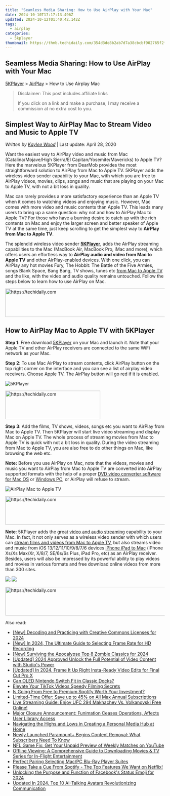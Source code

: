 ```yaml
---
title: "Seamless Media Sharing: How to Use AirPlay with Your Mac"
date: 2024-10-10T17:17:13.496Z
updated: 2024-10-12T01:40:42.142Z
tags:
  - airplay
categories:
  - 5kplayer
thumbnail: https://thmb.techidaily.com/354d3de8b2ab7d7a38cbcbf902765f2fb1bfbf3c885557e06e23ea74d7f6110b.jpg
---
```


## Seamless Media Sharing: How to Use AirPlay with Your Mac

[5KPlayer](https://tools.techidaily.com/5kplayer/products/) \> [AirPlay](https://tools.techidaily.com/5kplayer/airplay/) \> How to Use Airplay Mac

>  Disclaimer: This post includes affiliate links
>
>  If you click on a link and make a purchase, I may receive a commission at no extra cost to you.
>

## Simplest Way to AirPlay Mac to Stream Video and Music to Apple TV

 _Written by [Kaylee Wood](https://www.quora.com/profile/Amanda-Hu-21)_ | Last update: April 28, 2020

Want the easiest way to AirPlay video and music from Mac (Catalina/Mojave/High Sierra/El Capitan/Yosemite/Mavericks) to Apple TV? Here the marvelous 5KPlayer from DearMob provides the most straightforward solution to AirPlay from Mac to Apple TV. 5KPlayer adds the wireless video sender capability to your Mac, with which you are free to AirPlay videos, movies, clips, songs and music that are playing on your Mac to Apple TV, with not a bit loss in quality. 

Mac can rarely provides a more satisfactory experience than an Apple TV when it comes to watching videos and enjoying music. However, Mac comes with more video and music contents than Apple TV. This leads many users to bring up a same question: why not and how to AirPlay Mac to Apple TV? For those who have a burning desire to catch up with the rich contents on Mac and enjoy the larger screen and better speaker of Apple TV at the same time, just keep scrolling to get the simplest way to **AirPlay from Mac to Apple TV**. 

The splendid wireless video sender [**5KPlayer**](https://tools.techidaily.com/5kplayer/products/), adds the AirPlay streaming capabilities to the Mac (MacBook Air, MacBook Pro, iMac and more), which offers users an effortless way to **AirPlay audio and video from Mac to Apple TV** and other AirPlay-enabled devices. With one click, you can AirPlay any hot movies Fury, The Hobbit: The Battle of the Five Armies, songs Blank Space, Bang Bang, TV shows, tunes etc [from Mac to Apple TV](https://tools.techidaily.com/5kplayer/airplay/) and the like, with the video and audio quality remains untouched. Follow the steps below to learn how to use AirPlay on Mac.

<!-- affiliate ads begin -->
<a href="https://aligracehair.sjv.io/c/5597632/1997662/19272" target="_top" id="1997662">
  <img src="//a.impactradius-go.com/display-ad/19272-1997662" border="0" alt="https://techidaily.com" width="728" height="90"/>
</a>
<img height="0" width="0" src="https://aligracehair.sjv.io/i/5597632/1997662/19272" style="position:absolute;visibility:hidden;" border="0" />
<!-- affiliate ads end -->

## How to AirPlay Mac to Apple TV with 5KPlayer

**Step 1**: Free download [5KPlayer](https://tools.techidaily.com/5kplayer/products/) on your Mac and launch it. Note that your Apple TV and other AirPlay receivers are connected to the same WiFi network as your Mac.

**Step 2**: To use Mac AirPlay to stream contents, click AirPlay button on the top right corner on the interface and you can see a list of airplay video receivers. Choose Apple TV. The AirPlay button will go red if it is enabled.

![5KPlayer](https://www.5kplayer.com/airplay/img/5kplayer-airplay.jpg) 

<!-- affiliate ads begin -->
<a href="https://aligracehair.sjv.io/c/5597632/1959773/19272" target="_top" id="1959773">
  <img src="//a.impactradius-go.com/display-ad/19272-1959773" border="0" alt="https://techidaily.com" width="300" height="90"/>
</a>
<img height="0" width="0" src="https://aligracehair.sjv.io/i/5597632/1959773/19272" style="position:absolute;visibility:hidden;" border="0" />
<!-- affiliate ads end -->

**Step 3**: Add the films, TV shows, videos, songs etc you want to AirPlay from Mac to Apple TV. Then 5KPlayer will start live video streaming and display Mac on Apple TV. The whole process of streaming movies from Mac to Apple TV is quick with not a bit loss in quality. During the video streaming from Mac to Apple TV, you are also free to do other things on Mac, like browsing the web etc. 

**Note:** Before you use AirPlay on Mac, note that the videos, movies and music you want to AirPlay from Mac to Apple TV are converted into AirPlay supported formats with the help of a proper [DVD video converter software for Mac OS](https://tools.techidaily.com/5kplayer/products/) or [Windows PC](https://tools.techidaily.com/5kplayer/products/), or AirPlay will refuse to stream.

![AirPlay Mac to Apple TV](https://www.5kplayer.com/airplay/img/airplay-videos.jpg) 

<!-- affiliate ads begin -->
<a href="https://appsumo.8odi.net/c/5597632/2082521/7443" target="_top" id="2082521">
  <img src="//a.impactradius-go.com/display-ad/7443-2082521" border="0" alt="https://techidaily.com" width="728" height="90"/>
</a>
<img height="0" width="0" src="https://appsumo.8odi.net/i/5597632/2082521/7443" style="position:absolute;visibility:hidden;" border="0" />
<!-- affiliate ads end -->

**Note**: 5KPlayer adds the great [video and audio streaming](https://tools.techidaily.com/5kplayer/airplay/) capability to your Mac. In fact, it not only serves as a wireless video sender with which users can [stream films and videos from Mac to Apple TV](https://tools.techidaily.com/5kplayer/airplay/), but also streams video and music from iOS 13/12/11/10/9/8/7/6 devices [iPhone iPad to Mac](https://tools.techidaily.com/5kplayer/airplay/) (iPhone Xs/Xs Max/Xr, X/8/7, SE/6s/6s Plus, iPad Pro, etc) as an AirPlay receiver. Besides, users will also be impressed by its powerful ability to play videos and movies in various formats and free download online videos from more than 300 sites.

[![](https://www.5kplayer.com/airplay/../button/freedownbackmac.png)](https://tools.techidaily.com/5kplayer/products/) [![](https://www.5kplayer.com/airplay/../button/freedownwhitewin.png)](https://tools.techidaily.com/5kplayer/products/)

<!-- affiliate ads begin -->
<a href="https://aidotcom.pxf.io/c/5597632/2134499/19576" target="_top" id="2134499">
  <img src="//a.impactradius-go.com/display-ad/19576-2134499" border="0" alt="https://techidaily.com" width="600" height="90"/>
</a>
<img height="0" width="0" src="https://aidotcom.pxf.io/i/5597632/2134499/19576" style="position:absolute;visibility:hidden;" border="0" />
<!-- affiliate ads end -->

<ins class="adsbygoogle"
     style="display:block"
     data-ad-format="autorelaxed"
     data-ad-client="ca-pub-7571918770474297"
     data-ad-slot="1223367746"></ins>

<ins class="adsbygoogle"
     style="display:block"
     data-ad-client="ca-pub-7571918770474297"
     data-ad-slot="8358498916"
     data-ad-format="auto"
     data-full-width-responsive="true"></ins>

<span class="atpl-alsoreadstyle">Also read:</span>
<div><ul>
<li><a href="https://facebook-video-share.techidaily.com/new-decoding-and-practicing-with-creative-commons-licenses-for-2024/"><u>[New] Decoding and Practicing with Creative Commons Licenses for 2024</u></a></li>
<li><a href="https://on-screen-recording.techidaily.com/new-in-2024-the-ultimate-guide-to-selecting-frame-rate-for-hd-recording/"><u>[New] In 2024, The Ultimate Guide to Selecting Frame Rate for HD Recording</u></a></li>
<li><a href="https://screen-sharing-recording.techidaily.com/new-surviving-the-apocalypse-top-8-zombie-classics-for-2024/"><u>[New] Surviving the Apocalypse Top 8 Zombie Classics for 2024</u></a></li>
<li><a href="https://youtube-webster.techidaily.com/ed-2024-approved-unlock-the-full-potential-of-video-content-with-studios-power/"><u>[Updated] 2024 Approved Unlock the Full Potential of Video Content with Studio's Power</u></a></li>
<li><a href="https://instagram-video-recordings.techidaily.com/updated-in-2024-frame-it-up-right-insta-ready-video-edits-for-final-cut-pro-x/"><u>[Updated] In 2024, Frame It Up Right Insta-Ready Video Edits for Final Cut Pro X</u></a></li>
<li><a href="https://games-able.techidaily.com/can-oled-nintendo-switch-fit-in-classic-docks/"><u>Can OLED Nintendo Switch Fit in Classic Docks?</u></a></li>
<li><a href="https://tiktok-video-recordings.techidaily.com/elevate-your-tiktok-videos-speedy-filming-secrets/"><u>Elevate Your TikTok Videos Speedy Filming Secrets</u></a></li>
<li><a href="https://media-tips.techidaily.com/is-going-from-free-to-premium-spotify-worth-your-investment/"><u>Is Going From Free to Premium Spotify Worth Your Investment?</u></a></li>
<li><a href="https://media-tips.techidaily.com/limited-time-offer-save-up-to-45-on-all-max-annual-subscriptions/"><u>Limited-Time Offer: Save up to 45% on All Max Annual Subscriptions</u></a></li>
<li><a href="https://media-tips.techidaily.com/live-streaming-guide-enjoy-ufc-294-makhachev-vs-volkanovski-free-online/"><u>Live Streaming Guide: Enjoy UFC 294 Makhachev Vs. Volkanovski Free Online!</u></a></li>
<li><a href="https://media-tips.techidaily.com/major-closure-announcement-funimation-ceases-operations-affects-user-library-access/"><u>Major Closure Announcement: Funimation Ceases Operations, Affects User Library Access</u></a></li>
<li><a href="https://media-tips.techidaily.com/navigating-the-highs-and-lows-in-creating-a-personal-media-hub-at-home/"><u>Navigating the Highs and Lows in Creating a Personal Media Hub at Home</u></a></li>
<li><a href="https://media-tips.techidaily.com/newly-launched-paramountplus-begins-content-removal-what-subscribers-need-to-know/"><u>Newly Launched Paramount+ Begins Content Removal: What Subscribers Need To Know</u></a></li>
<li><a href="https://media-tips.techidaily.com/nfl-game-fix-get-your-unpaid-preview-of-weekly-matches-on-youtube/"><u>NFL Game Fix: Get Your Unpaid Preview of Weekly Matches on YouTube</u></a></li>
<li><a href="https://media-tips.techidaily.com/offline-viewing-a-comprehensive-guide-to-downloading-movies-and-tv-series-for-in-flight-entertainment/"><u>Offline Viewing: A Comprehensive Guide to Downloading Movies & TV Series for In-Flight Entertainment</u></a></li>
<li><a href="https://extra-information.techidaily.com/perfect-pairing-selecting-macpc-blu-ray-player-suites/"><u>Perfect Pairing Selecting Mac/PC Blu-Ray Player Suites</u></a></li>
<li><a href="https://media-tips.techidaily.com/please-take-a-cue-from-spotify-the-top-features-we-want-on-netflix/"><u>Please Take a Cue From Spotify - The Top Features We Want on Netflix!</u></a></li>
<li><a href="https://facebook-video-files.techidaily.com/unlocking-the-purpose-and-function-of-facebooks-status-emoji-for-2024/"><u>Unlocking the Purpose and Function of Facebook's Status Emoji for 2024</u></a></li>
<li><a href="https://ai-topics.techidaily.com/updated-in-2024-top-10-ai-talking-avatars-revolutionizing-communication/"><u>Updated In 2024, Top 10 AI-Talking Avatars Revolutionizing Communication</u></a></li>
</ul></div>

